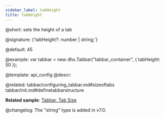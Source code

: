 ```yaml
---
sidebar_label: tabHeight
title: tabHeight
---          
```


@short: sets the height of a tab

@signature: {'tabHeight?: number | string;'}

@default: 45

@example: 
var tabbar = new dhx.Tabbar("tabbar_container", {
    tabHeight: 50
});

@template:	api_config
@descr: 

@related: tabbar/configuring_tabbar.md#sizeoftabs
tabbar/init.md#definetabbarstructure

**Related sample**: [Tabbar. Tab Size](https://snippet.dhtmlx.com/yy841z3j)

@changelog:
The "string" type is added in v7.0.